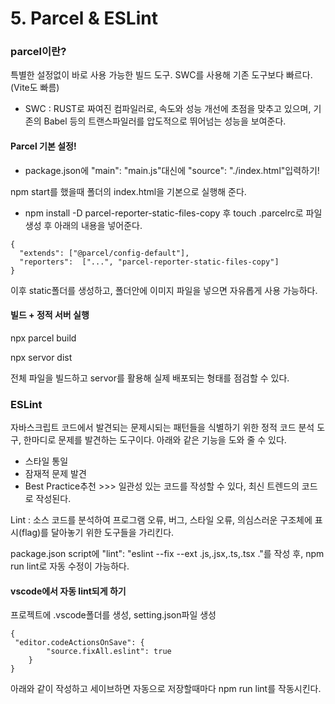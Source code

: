 # 5. Parcel & ESLint

### parcel이란?

특별한 설정없이 바로 사용 가능한 빌드 도구. SWC를 사용해 기존 도구보다 빠르다.(Vite도 빠름)

* SWC : RUST로 짜여진 컴파일러로, 속도와 성능 개선에 초점을 맞추고 있으며, 기존의 Babel 등의 트랜스파일러를 압도적으로 뛰어넘는 성능을 보여준다.



#### &#x20;Parcel 기본 설정!

* package.json에 "main": "main.js"대신에 "source": "./index.html"입력하기!

npm start를 했을때 폴더의 index.html을 기본으로 실행해 준다.

* npm install -D parcel-reporter-static-files-copy 후 touch .parcelrc로 파일 생성 후 아래의 내용을 넣어준다.

```
{
  "extends": ["@parcel/config-default"],
  "reporters":  ["...", "parcel-reporter-static-files-copy"]
}
```

이후 static폴더를 생성하고, 폴더안에 이미지 파일을 넣으면 자유롭게 사용 가능하다.

#### 빌드 + 정적 서버 실행

npx parcel build

npx servor dist

전체 파일을 빌드하고 servor를 활용해 실제 배포되는 형태를 점검할 수 있다.



### ESLint

자바스크립트 코드에서 발견되는 문제시되는 패턴들을 식별하기 위한 정적 코드 분석 도구, 한마디로 문제를 발견하는 도구이다. 아래와 같은 기능을 도와 줄 수 있다.

* 스타일 통일
* 잠재적 문제 발견
* Best Practice추천 >>> 일관성 있는 코드를 작성할 수 있다, 최신 트렌드의 코드로 작성된다.

Lint : 소스 코드를 분석하여 프로그램 오류, 버그, 스타일 오류, 의심스러운 구조체에 표시(flag)를 달아놓기 위한 도구들을 가리킨다.

package.json script에 "lint": "eslint --fix --ext .js,.jsx,.ts,.tsx ."를 작성 후, npm run lint로 자동 수정이 가능하다.



#### vscode에서 자동 lint되게 하기

프로젝트에 .vscode폴더를 생성, setting.json파일 생성

```
{
 "editor.codeActionsOnSave": {
        "source.fixAll.eslint": true
    }
}
```

아래와 같이 작성하고 세이브하면 자동으로 저장할때마다 npm run lint를 작동시킨다.
